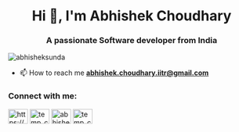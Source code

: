 



<h1 align="center">Hi 👋, I'm Abhishek Choudhary</h1>
<h3 align="center">A passionate Software developer from India</h3>

<p align="left"> <img src="https://komarev.com/ghpvc/?username=abhisheksunda&label=Profile%20views&color=0e75b6&style=flat" alt="abhisheksunda" /> </p>

- 📫 How to reach me **abhishek.choudhary.iitr@gmail.com**

<h3 align="left">Connect with me:</h3>
<p align="left">
<a href="https://linkedin.com/in/https://www.linkedin.com/in/abhishek-choudhary2000" target="blank"><img align="center" src="https://raw.githubusercontent.com/rahuldkjain/github-profile-readme-generator/master/src/images/icons/Social/linked-in-alt.svg" alt="https://www.linkedin.com/in/abhishek-choudhary2000" height="30" width="40" /></a>
<a href="https://www.codechef.com/users/temp_coder2000" target="blank"><img align="center" src="https://cdn.jsdelivr.net/npm/simple-icons@3.1.0/icons/codechef.svg" alt="temp_coder2000" height="30" width="40" /></a>
<a href="https://codeforces.com/profile/abhishek2.0" target="blank"><img align="center" src="https://raw.githubusercontent.com/rahuldkjain/github-profile-readme-generator/master/src/images/icons/Social/codeforces.svg" alt="abhishek2.0" height="30" width="40" /></a>
<a href="https://www.leetcode.com/temp_coder_2000" target="blank"><img align="center" src="https://raw.githubusercontent.com/rahuldkjain/github-profile-readme-generator/master/src/images/icons/Social/leet-code.svg" alt="temp_coder_2000" height="30" width="40" /></a>
</p>

